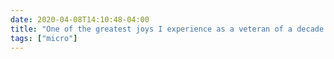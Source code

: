 ```yaml
---
date: 2020-04-08T14:10:48-04:00
title: "One of the greatest joys I experience as a veteran of a decade of French classes is whenever I discover that a song we used to listen to in high school is an actual song, not just something made up for class."
tags: ["micro"]
---
```

